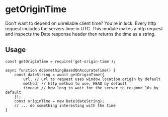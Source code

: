 # getOriginTime
Don't want to depend on unreliable client time? You're in luck. Every http request includes the servers
time in UTC. This module makes a http request and inspects the Date response header then returns the time
as a string.

## Usage
```
const getOriginTime = require('get-origin-time');

async function doSomethingBasedOnAccurateTime() {
    const dateString = await getOriginTime({
        url, // url to request uses window.location.origin by default
        method, // http method to use, HEAD by default
        timeout // how long to wait for the server to respond 10s by default
    });
    const originTime = new Date(dateString);
    // ... do something interesting with the time
}
```
